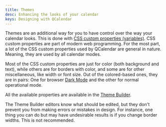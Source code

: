 ```yaml
---
title: Themes
desc: Enhancing the looks of your calendar
keys: Designing with QCalendar
---
```


Themes are an additional way for you to have control over the way your calendar looks. This is done with [CSS custom properties (variables)](https://developer.mozilla.org/en-US/docs/Web/CSS/Using_CSS_custom_properties). CSS custom properties are part of modern web programming. For the most part, a lot of the CSS custom properties used by QCalendar are general in nature. Meaning, they are used by all calendar modes.

Most of the CSS custom properties are just for color (both background and text), while others are for borders with color, and some are for other miscellaneous, like width or font size. Out of the colored-based ones, they are in pairs: One for browser [Dark Mode](https://css-tricks.com/a-complete-guide-to-dark-mode-on-the-web/) and the other for normal operational mode.

All the available properties are available in the [Theme Builder](/theme-builder).

The Theme Builder editors know what should be edited, but they don't prevent you from making errors or mistakes in design. For instance, one thing you can do but may have undesirable results is if you change border widths. This is not recommended.